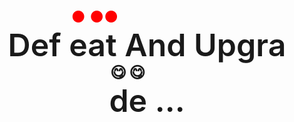 <div class="content">
    <div class="body-div">
        Def
        <span class="keyword">eat</span>
        <span class="">And</span>
        Upgra
        <span class="emoji">de</span>
        ...
    </div>
</div>

<!-- <audio id="audio" controls="controls" preload="load" autoplay="autoplay">
    <source id="mp3" src="/images/music.mp3">
</audio>     -->

<style>
@import url('https://fonts.googleapis.com/css2?family=Long+Cang&display=swap');

.content {
    width: 100%;
    position: relative;
    height: calc(100vh - 200px);
}

.body-div {
    height: 100px;
    /* width: 800px;
    height: 500px; */
    /* background-image: url('/images/bj.jpg'); */
    /* background-size: 100%;
    background-repeat: no-repeat; */
    position: absolute;
    bottom: 0;
    left: 0;
    right: 0;
    top: 0;
    margin: auto;
    font-size: 50px;
    text-align: center;
    font-weight: 600;
}

.keyword {
    text-emphasis: circle #f00;
}
.word {
    text-emphasis: 'x' blue;
}
.emoji {
    text-emphasis: '😋';
}


#audio {
    display:none;
}

</style>